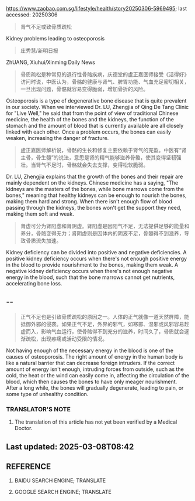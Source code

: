 https://www.zaobao.com.sg/lifestyle/health/story20250306-5969495; last accessed: 20250306

> 肾气不足或致骨质疏松

Kidney problems leading to osteoporosis

> 庄秀慧/新明日报

ZhUANG, Xiuhui/Xinming Daily News

> 骨质疏松是种常见的退行性骨骼疾病，庆德堂的盧正嘉医师接受《活得好》访问时说，中医认为，骨骼的健康与肾气、脾胃功能、气血充足密切相关，一旦出现问题，骨骼就容易变得脆弱，增加骨折的风险。

Osteoporosis is a type of degenerative bone disease that is quite prevalent in our society. When we interviewed Dr. LU, Zhengjia of Qing De Tang Clinic for "Live Well," he said that from the point of view of traditional Chinese medicine, the health of the bones and the kidneys, the function of the stomach and the amount of blood that is currently available are all closely linked with each other. Once a problem occurs, the bones can easily weaken, increasing the danger of fracture. 

> 盧正嘉医师解析说，骨骼的生长和修复主要依赖于肾气的充盈。中医有“肾主骨，骨生髓”的说法，意思是肾的精气能够滋养骨骼，使其变得坚韧强壮。当肾气不足时，骨骼就会失去支撑，变得松软脆弱。

Dr. LU, Zhengjia explains that the growth of the bones and their repair are mainly dependent on the kidneys. Chinese medicine has a saying, "The kidneys are the masters of the bones, while bone marrows come from the bones," meaning that healthy kidneys can be enough to nourish the bones, making them hard and strong. When there isn't enough flow of blood passing through the kidneys, the bones won't get the support they need, making them soft and weak. 

> 肾虚可分为肾阳虚和肾阴虚。肾阳虚是因阳气不足，无法提供足够的能量和养分，骨骼变得无力；肾阴虚则是因体内的阴液不足，骨髓得不到滋养，导致骨质流失加速。 

Kidney deficiency can be divided into positive and negative deficiencies. A positive kidney deficiency occurs when there's not enough positive energy in the blood to provide nourishment to the bones, making them weak. A negative kidney deficiency occurs when there's not enough negative energy in the blood, such that the bone marrows cannot get nutrients, accelerating bone loss. 

## --

> 正气不足也是引致骨质疏松的原因之一。人体的正气就像一道天然屏障，能抵御外邪的侵袭。如果正气不足，外界的邪气，如寒邪、湿邪或风邪容易趁虚而入，影响气血运行，使骨骼得不到充分的滋养，时间久了，骨质就会逐渐疏松，出现疼痛或活动受限的情况。

Not having enough of the necessary energy in the blood is one of the causes of osteoporosis. The right amount of energy in the human body is like a natural barrier that can decrease foreign intruders. If the correct amount of energy isn't enough, intruding forces from outside, such as the cold, the heat or the wind can easily come in, affecting the circulation of the blood, which then causes the bones to have only meager nourishment. After a long while, the bones will gradually degenerate, leading to pain, or some type of unhealthy condition.

### TRANSLATOR'S NOTE

1) The translation of this article has not yet been verified by a Medical Doctor.

## Last updated: 2025-03-08T08:42

## REFERENCE

1) BAIDU SEARCH ENGINE; TRANSLATE

2) GOOGLE SEARCH ENGINE; TRANSLATE